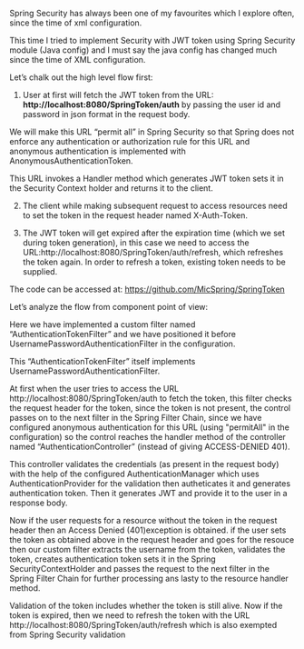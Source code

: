 Spring Security has always been one of my favourites which I explore often, since the time of xml configuration.

This time I tried to implement Security with JWT token using Spring Security module (Java config) and I must say the java config has changed much since the time of XML configuration.

Let’s chalk out the high level flow first:

1) User at first will fetch the JWT token from the URL: <b>http://localhost:8080/SpringToken/auth</b>
by passing the user id and password in json format in the request body.

We will make this URL “permit all” in Spring Security so that Spring does not enforce any authentication or authorization rule for this URL and anonymous authentication is implemented with AnonymousAuthenticationToken.



This URL invokes a Handler method which generates JWT token sets it in the Security Context holder and returns it to the client.


2) The client while making subsequent request to access resources need to set the token in the request header named X-Auth-Token.


3) The JWT token will get expired after the expiration time (which we set during token generation), in this case we need to access the URL:http://localhost:8080/SpringToken/auth/refresh, which refreshes the token again.
In order to refresh a token, existing token needs to be supplied.



The code can be accessed at: https://github.com/MicSpring/SpringToken

Let’s analyze the flow from component point of view:

Here we have implemented a custom filter named “AuthenticationTokenFilter” and we have positioned it before UsernamePasswordAuthenticationFilter in the configuration.

This “AuthenticationTokenFilter” itself implements UsernamePasswordAuthenticationFilter.

At first when the user tries to access the URL http://localhost:8080/SpringToken/auth to fetch the token, this filter checks the request header for the token, since the token is not present, the control passes on to the next filter in the Spring Filter Chain, since we have configured anonymous authentication for this URL (using "permitAll" in the configuration) so the control reaches the handler method of the controller named “AuthenticationController” (instead of giving ACCESS-DENIED 401).

This controller validates the credentials (as present in the request body) with the help of the configured AuthenticationManager which uses AuthenticationProvider for the validation then autheticates it and generates authentication token. Then it generates JWT and provide it to the user in a response body.

Now if the user requests for a resource without the token in the request header then an Access Denied (401)exception is obtained.
if the user sets the token as obtained above in the request header and goes for the resouce then our custom filter extracts the username from the  token, validates the token, creates authentication token sets it in the Spring SecurityContextHolder and passes the request to the next filter in the Spring Filter Chain for further processing ans lasty to the resource handler method.

Validation of the token includes whether the token is still alive.
Now if the token is expired, then we need to refresh the token with the URL  http://localhost:8080/SpringToken/auth/refresh which is also exempted from Spring Security validation


